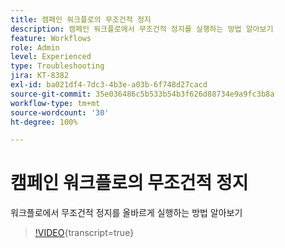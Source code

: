 ```yaml
---
title: 캠페인 워크플로의 무조건적 정지
description: 캠페인 워크플로에서 무조건적 정지를 실행하는 방법 알아보기
feature: Workflows
role: Admin
level: Experienced
type: Troubleshooting
jira: KT-8382
exl-id: ba021df4-7dc3-4b3e-a03b-6f748d27cacd
source-git-commit: 35e036486c5b533b54b3f626d88734e9a9fc3b8a
workflow-type: tm+mt
source-wordcount: '30'
ht-degree: 100%

---
```


# 캠페인 워크플로의 무조건적 정지

워크플로에서 무조건적 정지를 올바르게 실행하는 방법 알아보기

>[!VIDEO](https://video.tv.adobe.com/v/3437454?quality=12&learn=on&captions=kor){transcript=true}
